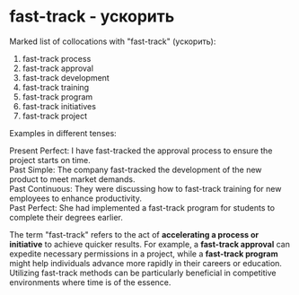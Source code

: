 # fast-track - ускорить

Marked list of collocations with "fast-track" (ускорить):

1. fast-track process  
2. fast-track approval  
3. fast-track development  
4. fast-track training  
5. fast-track program  
6. fast-track initiatives  
7. fast-track project  

Examples in different tenses:

Present Perfect: I have fast-tracked the approval process to ensure the project starts on time.  
Past Simple: The company fast-tracked the development of the new product to meet market demands.  
Past Continuous: They were discussing how to fast-track training for new employees to enhance productivity.  
Past Perfect: She had implemented a fast-track program for students to complete their degrees earlier.  

The term "fast-track" refers to the act of **accelerating a process or initiative** to achieve quicker results. For example, a **fast-track approval** can expedite necessary permissions in a project, while a **fast-track program** might help individuals advance more rapidly in their careers or education. Utilizing fast-track methods can be particularly beneficial in competitive environments where time is of the essence.
